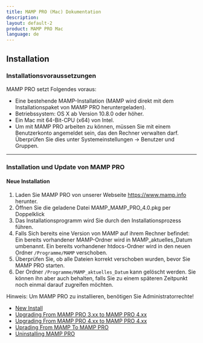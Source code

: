 ```yaml
---
title: MAMP PRO (Mac) Dokumentation
description: 
layout: default-2
product: MAMP PRO Mac
language: de
---
```


## Installation

### Installationsvoraussetzungen

MAMP PRO setzt Folgendes voraus:

- Eine bestehende MAMP-Installation (MAMP wird direkt mit dem Installationspaket von MAMP PRO heruntergeladen).
- Betriebssystem: OS X ab Version 10.8.0 oder höher.
- Ein Mac mit 64-Bit-CPU (x64) von Intel.
- Um mit MAMP PRO arbeiten zu können, müssen Sie mit einem Benutzerkonto angemeldet sein, das den Rechner verwalten darf. Überprüfen Sie dies unter Systemeinstellungen -> Benutzer und Gruppen.

---

### Installation und Update von MAMP PRO

#### Neue Installation

1. Laden Sie MAMP PRO von unserer Webseite https://www.mamp.info herunter.
2. Öffnen Sie die geladene Datei MAMP_MAMP_PRO_4.0.pkg per Doppelklick
3. Das Installationsprogramm wird Sie durch den Installationsprozess führen.
4. Falls Sich bereits eine Version von MAMP auf ihrem Rechner befindet:
    Ein bereits vorhandener MAMP-Ordner wird in MAMP_aktuelles_Datum umbenannt.
    Ein bereits vorhandener htdocs-Ordner wird in den neuen Ordner `/Programme/MAMP` verschoben.
5. Überprüfen Sie, ob alle Dateien korrekt verschoben wurden, bevor Sie MAMP PRO starten.
6. Der Ordner `/Programme/MAMP_aktuelles_Datum` kann gelöscht werden. Sie können ihn aber auch behalten, falls Sie zu einem späteren Zeitpunkt noch einmal darauf zugreifen möchten.

<div class="alert" role="alert">
Hinweis: Um MAMP PRO zu installieren, benötigen Sie Administratorrechte!
</div>

- [New Install](New-Install/)  
- [Upgrading From MAMP PRO 3.xx to MAMP PRO 4.xx](MAMP-PRO-3xx-4xx-Upgrade/)  
- [Upgrading From MAMP PRO 4.xx to MAMP PRO 4.xx](MAMP-PRO-4xx-4xx-Upgrade/)  
- [Uprading From MAMP To MAMP PRO](MAMP-MAMP-PRO-Upgrade/)
- [Uninstalling MAMP PRO](Uninstall/)


